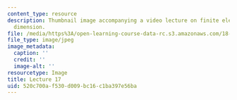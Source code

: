 ```yaml
---
content_type: resource
description: Thumbnail image accompanying a video lecture on finite elements in one
  dimension.
file: /media/https%3A/open-learning-course-data-rc.s3.amazonaws.com/18-085-computational-science-and-engineering-i-fall-2008/520c700af530d009bc16c1ba397e56ba_17.jpg
file_type: image/jpeg
image_metadata:
  caption: ''
  credit: ''
  image-alt: ''
resourcetype: Image
title: Lecture 17
uid: 520c700a-f530-d009-bc16-c1ba397e56ba
---
```

